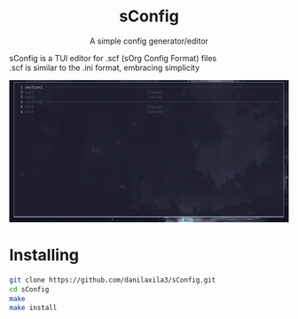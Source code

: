 <h1 align="center">sConfig</h1>
<p align="center">A simple config generator/editor</p>

sConfig is a TUI editor for .scf (sOrg Config Format) files\
.scf is similar to the .ini format, embracing simplicity

![screenshot_0](./img/screenshot_0.png)

# Installing

```bash
git clone https://github.com/danilaxila3/sConfig.git
cd sConfig
make
make install
```

